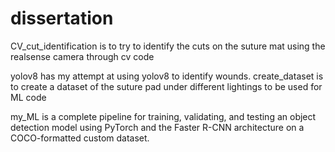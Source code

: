 # dissertation
CV_cut_identification is to try to identify the cuts on the suture mat using the realsense camera through cv code

yolov8 has my attempt at using yolov8 to identify wounds. create_dataset is to create a dataset of the suture pad under different lightings to be used for ML code

my_ML is a complete pipeline for training, validating, and testing an object detection model using PyTorch and the Faster R-CNN architecture on a COCO-formatted custom dataset.
